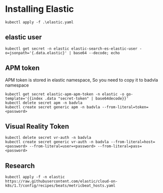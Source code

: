 # Installing Elastic
```
kubectl apply -f .\elastic.yaml
```


## elastic user
```
kubectl get secret -n elastic elastic-search-es-elastic-user -o=jsonpath='{.data.elastic}' | base64 --decode; echo
```

## APM token

APM token is stored in elastic namespace,
So you need to copy it to badvla namespace

```
kubectl get secret elastic-apm-apm-token -n elastic -o go-template='{{index .data "secret-token" | base64decode}}'
kubectl delete secret apm -n badvla
kubectl create secret generic apm -n badvla --from-literal=token=<password> 
```

## Visual Reality Token
```
kubectl delete secret vr-auth -n badvla
kubectl create secret generic vr-auth -n badvla --from-literal=host=<password> --from-literal=user=<password> --from-literal=pass=<password> 
```


## Research
`kubectl apply -f -n elastic https://raw.githubusercontent.com/elastic/cloud-on-k8s/1.7/config/recipes/beats/metricbeat_hosts.yaml`



